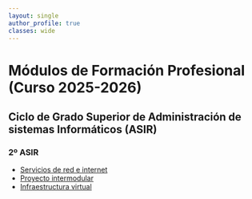```yaml
---
layout: single
author_profile: true
classes: wide
---
```

# Módulos de Formación Profesional (Curso 2025-2026)

## Ciclo de Grado Superior de Administración de sistemas Informáticos (ASIR)

### 2º ASIR

* [Servicios de red e internet](sri)
* [Proyecto intermodular](pi)
* [Infraestructura virtual](iv)


<!--

* [Implantación de aplicaciones web](iaw)

---

* [Cursos anteriores](anteriores.html)
-->